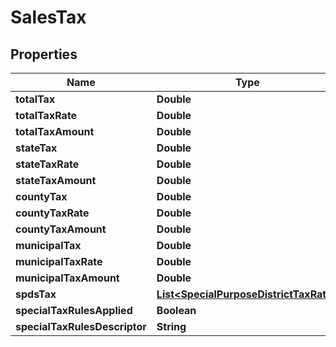 
# SalesTax

## Properties
Name | Type | Description | Notes
------------ | ------------- | ------------- | -------------
**totalTax** | **Double** |  |  [optional]
**totalTaxRate** | **Double** |  |  [optional]
**totalTaxAmount** | **Double** |  |  [optional]
**stateTax** | **Double** |  |  [optional]
**stateTaxRate** | **Double** |  |  [optional]
**stateTaxAmount** | **Double** |  |  [optional]
**countyTax** | **Double** |  |  [optional]
**countyTaxRate** | **Double** |  |  [optional]
**countyTaxAmount** | **Double** |  |  [optional]
**municipalTax** | **Double** |  |  [optional]
**municipalTaxRate** | **Double** |  |  [optional]
**municipalTaxAmount** | **Double** |  |  [optional]
**spdsTax** | [**List&lt;SpecialPurposeDistrictTaxRate&gt;**](SpecialPurposeDistrictTaxRate.md) |  |  [optional]
**specialTaxRulesApplied** | **Boolean** |  |  [optional]
**specialTaxRulesDescriptor** | **String** |  |  [optional]



